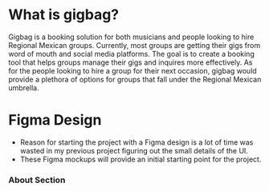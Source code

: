 # What is gigbag?
Gigbag is a booking solution for both musicians and people looking to hire Regional Mexican groups. Currently, most groups are getting their gigs from word of mouth and social media platforms. The goal is to create a booking tool that helps groups manage their gigs and inquires more effectively. As for the people looking to hire a group for their next occasion, gigbag would provide a plethora of options for groups that fall under the Regional Mexican umbrella.

# Figma Design
- Reason for starting the project with a Figma design is a lot of time was wasted in my previous project figuring out the small details of the UI.
- These Figma mockups will provide an initial starting point for the project.

### About Section
